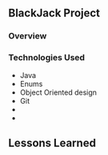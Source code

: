 ## BlackJack Project

### Overview

### Technologies Used
* Java
* Enums
* Object Oriented design
* Git
*
*

## Lessons Learned
